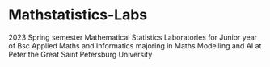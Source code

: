 # Mathstatistics-Labs
2023 Spring semester Mathematical Statistics Laboratories for Junior year of Bsc Applied Maths and Informatics majoring in Maths Modelling and AI at Peter the Great Saint Petersburg University
